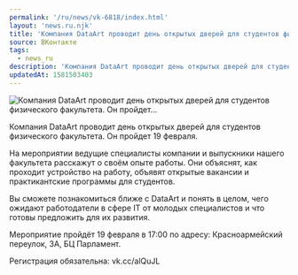 ```yaml
---
permalink: '/ru/news/vk-6818/index.html'
layout: 'news.ru.njk'
title: 'Компания DataArt проводит день открытых дверей для студентов физического факультета. Он пройдет…'
source: ВКонтакте
tags:
  - news_ru
description: 'Компания DataArt проводит день открытых дверей для студентов физического факультета. Он пройдет…'
updatedAt: 1581503403
---
```

![Компания DataArt проводит день открытых дверей для студентов физического факультета. Он пройдет…](https://sun9-27.userapi.com/impg/ZIKf246tt0oQ8AMg58CeSeS0jsPiAO-e06xn4g/GkTnEqWa4bs.jpg?size=556x360&quality=96&proxy=1&sign=75ccf6a184290baa831e361715def519&c_uniq_tag=-ucrWlghx9jkyPCqElZrEkec5dyUanndc4VIMIlk3hA&type=album)

Компания DataArt проводит день открытых дверей для студентов физического факультета. Он пройдет 19 февраля.

На мероприятии ведущие специалисты компании и выпускники нашего факультета расскажут о своём опыте работы. Они объяснят, как проходит устройство на работу, объявят открытые вакансии и практикантские программы для студентов.

Вы сможете познакомиться ближе с DataArt и понять в целом, чего ожидают работодатели в сфере IT от молодых специалистов и что готовы предложить для их развития.

Мероприятие пройдёт 19 февраля в 17:00 по адресу: Красноармейский переулок, 3А, БЦ Парламент.

Регистрация обязательна: vk.cc/alQuJL

